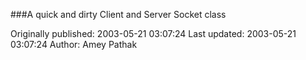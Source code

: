 ###A quick and dirty Client and Server Socket class

Originally published: 2003-05-21 03:07:24
Last updated: 2003-05-21 03:07:24
Author: Amey Pathak


